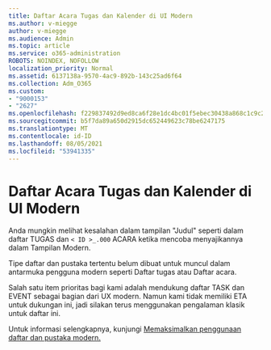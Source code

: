 ```yaml
---
title: Daftar Acara Tugas dan Kalender di UI Modern
ms.author: v-miegge
author: v-miegge
ms.audience: Admin
ms.topic: article
ms.service: o365-administration
ROBOTS: NOINDEX, NOFOLLOW
localization_priority: Normal
ms.assetid: 6137138a-9570-4ac9-892b-143c25ad6f64
ms.collection: Adm_O365
ms.custom:
- "9000153"
- "2627"
ms.openlocfilehash: f229837492d9ed8ca6f28e1dc4bc01f5ebec30438a868c1c9c25640e4003ccc8
ms.sourcegitcommit: b5f7da89a650d2915dc652449623c78be6247175
ms.translationtype: MT
ms.contentlocale: id-ID
ms.lasthandoff: 08/05/2021
ms.locfileid: "53941335"
---
```

# <a name="task-and-calendar-event-list-in-modern-ui"></a>Daftar Acara Tugas dan Kalender di UI Modern

Anda mungkin melihat kesalahan dalam tampilan "Judul" seperti dalam daftar TUGAS dan `< ID >_.000` ACARA ketika mencoba menyajikannya dalam Tampilan Modern.

Tipe daftar dan pustaka tertentu belum dibuat untuk muncul dalam antarmuka pengguna modern seperti Daftar tugas atau Daftar acara.

Salah satu item prioritas bagi kami adalah mendukung daftar TASK dan EVENT sebagai bagian dari UX modern. Namun kami tidak memiliki ETA untuk dukungan ini, jadi silakan terus menggunakan pengalaman klasik untuk daftar ini.

Untuk informasi selengkapnya, kunjungi [Memaksimalkan penggunaan daftar dan pustaka modern.](https://docs.microsoft.com/sharepoint/dev/transform/modernize-userinterface-lists-and-libraries)
